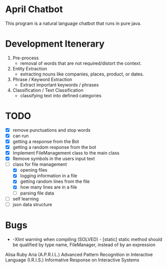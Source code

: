 # April Chatbot
This program is a natural language chatbot that runs in pure java.


# Development Itenerary
1. Pre-process
	- removal of words that are not required/distort the context.
2. Entity Extraction
	- extracting nouns like companies, places, product, or dates.
3. Phrase / Keyword Extraction
	- Extract important keywords / phrases
4. Classification / Text Classification
	- classifying text into defined categories

# TODO
- [x] remove punctuations and stop words
- [x] can run
- [x] getting a response from the Bot
- [x] getting a random response from the bot
- [x] Implement FileManagement class to the main class
- [x] Remove symbols in the users input text
- [ ] class for file management
	- [x] opening files
	- [x] logging information in a file
	- [x] getting random lines from the file
	- [x] how many lines are in a file
	- [ ] parsing file data
- [ ] self learning
- [ ] json data structure

# Bugs
- -Xlint warning when compiling (SOLVED)
		-  [static] static method should be qualified by type name, FileManager, instead of by an expression

Alisa
Ruby
Aria
(A.P.R.I.L.) Advanced Pattern Recognition in Interactive Language
(I.R.I.S.) Informative Response on Interactive Systems
